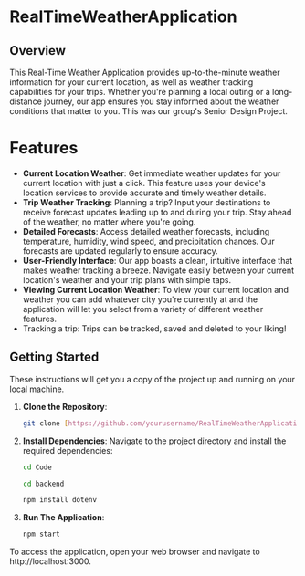 # RealTimeWeatherApplication

## Overview
This Real-Time Weather Application provides up-to-the-minute weather information for your current location, as well as weather tracking capabilities for your trips. Whether you're planning a local outing or a long-distance journey, our app ensures you stay informed about the weather conditions that matter to you. This was our group's Senior Design Project.

# Features
- **Current Location Weather**: Get immediate weather updates for your current location with just a click. This feature uses your device's location services to provide accurate and timely weather details.
- **Trip Weather Tracking**: Planning a trip? Input your destinations to receive forecast updates leading up to and during your trip. Stay ahead of the weather, no matter where you're going.
- **Detailed Forecasts**: Access detailed weather forecasts, including temperature, humidity, wind speed, and precipitation chances. Our forecasts are updated regularly to ensure accuracy.
- **User-Friendly Interface**: Our app boasts a clean, intuitive interface that makes weather tracking a breeze. Navigate easily between your current location's weather and your trip plans with simple taps.
- **Viewing Current Location Weather**: To view your current location and weather you can add whatever city you're currently at and the application will let you select from a variety of different weather features.
- Tracking a trip: Trips can be tracked, saved and deleted to your liking! 


## Getting Started
These instructions will get you a copy of the project up and running on your local machine.

1. **Clone the Repository**:
    ```bash
   git clone [https://github.com/yourusername/RealTimeWeatherApplication.git]

2. **Install Dependencies**:
Navigate to the project directory and install the required dependencies:

    ```bash
    cd Code

    cd backend

    npm install dotenv

3. **Run The Application**:

   ```bash
   npm start

 To access the application, open your web browser and navigate to http://localhost:3000.
